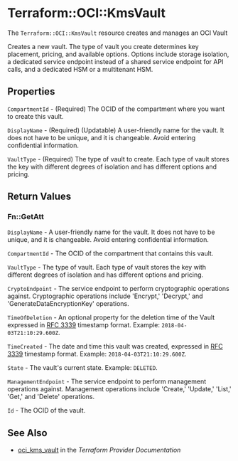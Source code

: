# Terraform::OCI::KmsVault

The `Terraform::OCI::KmsVault` resource creates and manages an OCI Vault

Creates a new vault. The type of vault you create determines key 
placement, pricing, and available options. Options include storage 
isolation, a dedicated service endpoint instead of a shared service
endpoint for API calls, and a dedicated HSM or a multitenant HSM.

## Properties

`CompartmentId` - (Required) The OCID of the compartment where you want to create this vault.

`DisplayName` - (Required) (Updatable) A user-friendly name for the vault. It does not have to be unique, and it is changeable. Avoid entering confidential information.

`VaultType` - (Required) The type of vault to create. Each type of vault stores the key with different degrees of isolation and has different options and pricing.


## Return Values

### Fn::GetAtt

`DisplayName` - A user-friendly name for the vault. It does not have to be unique, and it is changeable. Avoid entering confidential information.

`CompartmentId` - The OCID of the compartment that contains this vault.

`VaultType` - The type of vault. Each type of vault stores the key with different degrees of isolation and has different options and pricing.

`CryptoEndpoint` - The service endpoint to perform cryptographic operations against. Cryptographic operations include 'Encrypt,' 'Decrypt,' and 'GenerateDataEncryptionKey' operations.

`TimeOfDeletion` - An optional property for the deletion time of the Vault expressed in [RFC 3339](https://tools.ietf.org/html/rfc3339) timestamp format. Example: `2018-04-03T21:10:29.600Z`.

`TimeCreated` - The date and time this vault was created, expressed in [RFC 3339](https://tools.ietf.org/html/rfc3339) timestamp format.  Example: `2018-04-03T21:10:29.600Z`.

`State` - The vault's current state.  Example: `DELETED`.

`ManagementEndpoint` - The service endpoint to perform management operations against. Management operations include 'Create,' 'Update,' 'List,' 'Get,' and 'Delete' operations.

`Id` - The OCID of the vault.

## See Also

* [oci_kms_vault](https://www.terraform.io/docs/providers/oci/r/kms_vault.html) in the _Terraform Provider Documentation_